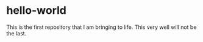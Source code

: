 # hello-world
This is the first repository that I am bringing to life. This very well will not be the last. 
